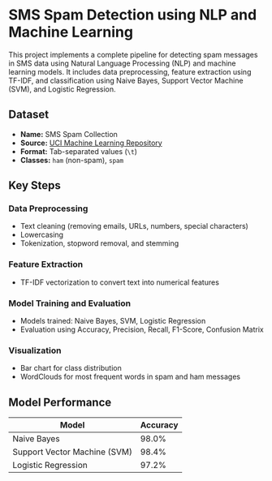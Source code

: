 # SMS Spam Detection using NLP and Machine Learning

This project implements a complete pipeline for detecting spam messages in SMS data using Natural Language Processing (NLP) and machine learning models. It includes data preprocessing, feature extraction using TF-IDF, and classification using Naive Bayes, Support Vector Machine (SVM), and Logistic Regression.

## Dataset
- **Name:** SMS Spam Collection
- **Source:** [UCI Machine Learning Repository](https://archive.ics.uci.edu/dataset/228/sms+spam+collection)
- **Format:** Tab-separated values (`\t`)
- **Classes:** `ham` (non-spam), `spam`

## Key Steps

### Data Preprocessing
- Text cleaning (removing emails, URLs, numbers, special characters)
- Lowercasing
- Tokenization, stopword removal, and stemming

### Feature Extraction
- TF-IDF vectorization to convert text into numerical features

### Model Training and Evaluation
- Models trained: Naive Bayes, SVM, Logistic Regression
- Evaluation using Accuracy, Precision, Recall, F1-Score, Confusion Matrix

### Visualization
- Bar chart for class distribution
- WordClouds for most frequent words in spam and ham messages

## Model Performance

| Model                | Accuracy |
|----------------------|----------|
| Naive Bayes          | 98.0%    |
| Support Vector Machine (SVM) | 98.4%    |
| Logistic Regression  | 97.2%    |
